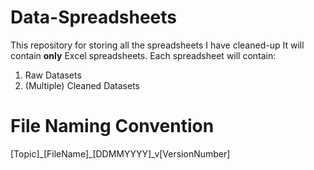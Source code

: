 # Data-Spreadsheets
This repository for storing all the spreadsheets I have cleaned-up
It will contain **only** Excel spreadsheets. Each spreadsheet will contain:
1. Raw Datasets
2. (Multiple) Cleaned Datasets

# File Naming Convention

[Topic]\_[FileName]\_[DDMMYYYY]_v[VersionNumber]
